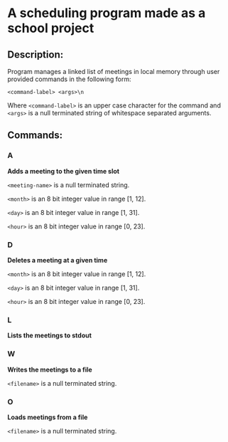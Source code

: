 # A scheduling program made as a school project

## Description:

Program manages a linked list of meetings in local memory through user provided commands in the following form:

`<command-label> <args>\n`

Where `<command-label>` is an upper case character for the command and `<args>` is a null terminated string of whitespace separated arguments.

## Commands:

### A <meeting-name> <month> <day> <hour>
**Adds a meeting to the given time slot**

`<meeting-name>` is a null terminated string.

`<month>` is an 8 bit integer value in range [1, 12].

`<day>` is an 8 bit integer value in range [1, 31].

`<hour>` is an 8 bit integer value in range [0, 23].

### D <month> <day> <hour>
**Deletes a meeting at a given time**

`<month>` is an 8 bit integer value in range [1, 12].

`<day>` is an 8 bit integer value in range [1, 31].

`<hour>` is an 8 bit integer value in range [0, 23].

### L
**Lists the meetings to stdout**

### W <filename>
**Writes the meetings to a file**

`<filename>` is a null terminated string.

### O <filename>
**Loads meetings from a file**

`<filename>` is a null terminated string.
